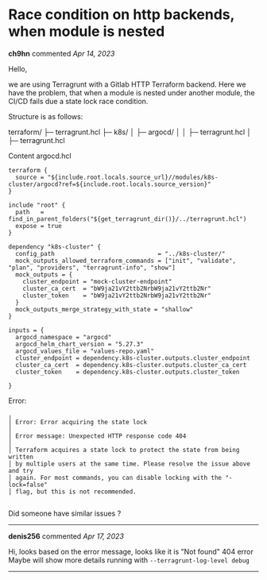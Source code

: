 # Race condition on http backends, when module is nested

**ch9hn** commented *Apr 14, 2023*

Hello,

we are using Terragrunt with a Gitlab HTTP Terraform backend.
Here we have the problem, that when a module is nested under another module, the CI/CD fails due a state lock race condition.

Structure is as follows:

terraform/
├─ terragrunt.hcl
├─ k8s/
│  ├─ argocd/
│  │  ├─ terragrunt.hcl
│  ├─ terragrunt.hcl



Content argocd.hcl


```
terraform {
  source = "${include.root.locals.source_url}//modules/k8s-cluster/argocd?ref=${include.root.locals.source_version}"
}

include "root" {
  path   = find_in_parent_folders("${get_terragrunt_dir()}/../terragrunt.hcl")
  expose = true
}

dependency "k8s-cluster" {
  config_path                             = "../k8s-cluster/"
  mock_outputs_allowed_terraform_commands = ["init", "validate", "plan", "providers", "terragrunt-info", "show"]
  mock_outputs = {
    cluster_endpoint = "mock-cluster-endpoint"
    cluster_ca_cert  = "bW9ja21vY2ttb2NrbW9ja21vY2ttb2Nr"
    cluster_token    = "bW9ja21vY2ttb2NrbW9ja21vY2ttb2Nr"
  }
  mock_outputs_merge_strategy_with_state = "shallow"
}

inputs = {
  argocd_namespace = "argocd"
  argocd_helm_chart_version = "5.27.3"
  argocd_values_file = "values-repo.yaml"
  cluster_endpoint = dependency.k8s-cluster.outputs.cluster_endpoint
  cluster_ca_cert  = dependency.k8s-cluster.outputs.cluster_ca_cert
  cluster_token    = dependency.k8s-cluster.outputs.cluster_token

}

```

Error:

```
╷
│ Error: Error acquiring the state lock
│ 
│ Error message: Unexpected HTTP response code 404
│ 
│ Terraform acquires a state lock to protect the state from being written
│ by multiple users at the same time. Please resolve the issue above and try
│ again. For most commands, you can disable locking with the "-lock=false"
│ flag, but this is not recommended.


```

Did someone have similar issues ?
<br />
***


**denis256** commented *Apr 17, 2023*

Hi,
looks based on the error message, looks like it is "Not found" 404 error
Maybe will show more details running with `--terragrunt-log-level debug`

***

